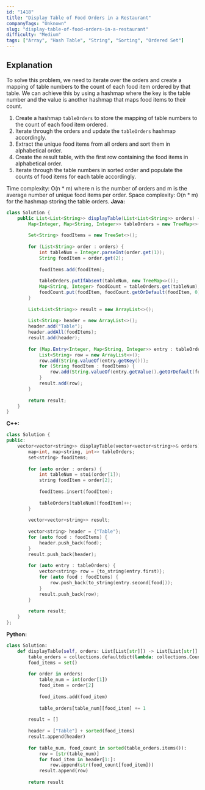 ```yaml
---
id: "1418"
title: "Display Table of Food Orders in a Restaurant"
companyTags: "Unknown"
slug: "display-table-of-food-orders-in-a-restaurant"
difficulty: "Medium"
tags: ["Array", "Hash Table", "String", "Sorting", "Ordered Set"]
---
```


## Explanation
To solve this problem, we need to iterate over the orders and create a mapping of table numbers to the count of each food item ordered by that table. We can achieve this by using a hashmap where the key is the table number and the value is another hashmap that maps food items to their count.

1. Create a hashmap `tableOrders` to store the mapping of table numbers to the count of each food item ordered.
2. Iterate through the orders and update the `tableOrders` hashmap accordingly.
3. Extract the unique food items from all orders and sort them in alphabetical order.
4. Create the result table, with the first row containing the food items in alphabetical order.
5. Iterate through the table numbers in sorted order and populate the counts of food items for each table accordingly.

Time complexity: O(n * m) where n is the number of orders and m is the average number of unique food items per order.
Space complexity: O(n * m) for the hashmap storing the table orders.
**Java:**
```java
class Solution {
    public List<List<String>> displayTable(List<List<String>> orders) {
        Map<Integer, Map<String, Integer>> tableOrders = new TreeMap<>();
        
        Set<String> foodItems = new TreeSet<>();
        
        for (List<String> order : orders) {
            int tableNum = Integer.parseInt(order.get(1));
            String foodItem = order.get(2);
            
            foodItems.add(foodItem);
            
            tableOrders.putIfAbsent(tableNum, new TreeMap<>());
            Map<String, Integer> foodCount = tableOrders.get(tableNum);
            foodCount.put(foodItem, foodCount.getOrDefault(foodItem, 0) + 1);
        }
        
        List<List<String>> result = new ArrayList<>();
        
        List<String> header = new ArrayList<>();
        header.add("Table");
        header.addAll(foodItems);
        result.add(header);
        
        for (Map.Entry<Integer, Map<String, Integer>> entry : tableOrders.entrySet()) {
            List<String> row = new ArrayList<>();
            row.add(String.valueOf(entry.getKey()));
            for (String foodItem : foodItems) {
                row.add(String.valueOf(entry.getValue().getOrDefault(foodItem, 0)));
            }
            result.add(row);
        }
        
        return result;
    }
}
```

**C++:**
```cpp
class Solution {
public:
    vector<vector<string>> displayTable(vector<vector<string>>& orders) {
        map<int, map<string, int>> tableOrders;
        set<string> foodItems;
        
        for (auto order : orders) {
            int tableNum = stoi(order[1]);
            string foodItem = order[2];
            
            foodItems.insert(foodItem);
            
            tableOrders[tableNum][foodItem]++;
        }
        
        vector<vector<string>> result;
        
        vector<string> header = {"Table"};
        for (auto food : foodItems) {
            header.push_back(food);
        }
        result.push_back(header);
        
        for (auto entry : tableOrders) {
            vector<string> row = {to_string(entry.first)};
            for (auto food : foodItems) {
                row.push_back(to_string(entry.second[food]));
            }
            result.push_back(row);
        }
        
        return result;
    }
};
```

**Python:**
```python
class Solution:
    def displayTable(self, orders: List[List[str]]) -> List[List[str]]:
        table_orders = collections.defaultdict(lambda: collections.Counter())
        food_items = set()
        
        for order in orders:
            table_num = int(order[1])
            food_item = order[2]
            
            food_items.add(food_item)
            
            table_orders[table_num][food_item] += 1
        
        result = []
        
        header = ["Table"] + sorted(food_items)
        result.append(header)
        
        for table_num, food_count in sorted(table_orders.items()):
            row = [str(table_num)]
            for food_item in header[1:]:
                row.append(str(food_count[food_item]))
            result.append(row)
        
        return result
```
